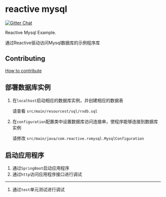 # reactive mysql

[![Gitter Chat](https://badges.gitter.im/Join%20Chat.svg)](https://groups.google.com/g/reactive-group)

Reactive Mysql Example.

通过Reactive驱动访问Mysql数据库的示例程序库

## Contributing

[How to contribute](../CONTRIBUTING.md) 

## 部署数据库实例

1. 在`localhost`启动相应的数据库实例，并创建相应的数据表
      
    请查看 `src/main/resourcest/sql/rxdb.sql`
    
2. 在`configuration`配置类中设置数据库访问连接串，使程序能够连接到数据库实例
    
    请修改 `src/main/java/com.reactive.rxmysql.MysqlConfiguration`
    
## 启动应用程序

1. 通过`SpringBoot`启动应用程序
2. 通过`http`访问应用程序接口进行调试
---
1. 通过`test`单元测试进行调试

